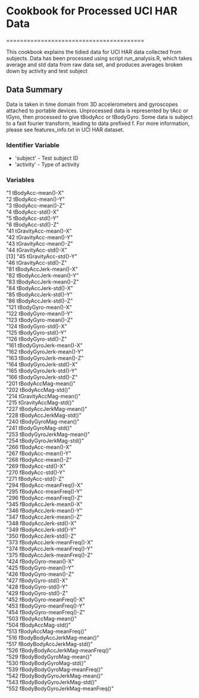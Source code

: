 # Cookbook for Processed UCI HAR Data
========================================

This cookbook explains the tidied data for UCI HAR data collected from subjects.
Data has been processed using script run_analysis.R, which takes average and std data from raw data set, and produces averages broken down by activity and test subject

## Data Summary

Data is taken in time domain from 3D accelerometers and gyroscopes attached to portable devices. Unprocessed data is represented by tAcc or tGyro, then processed to give tBodyAcc or tBodyGyro. Some data is subject to a fast fourier transform, leading to data prefixed f. For more information, please see features_info.txt in UCI HAR dataset.

### Identifier Variable

* 'subject' - Test subject ID
* 'activity' - Type of activity

### Variables

"1 tBodyAcc-mean()-X"                 
"2 tBodyAcc-mean()-Y"                
"3 tBodyAcc-mean()-Z"                 
"4 tBodyAcc-std()-X"                  
"5 tBodyAcc-std()-Y"                  
"6 tBodyAcc-std()-Z"                 
"41 tGravityAcc-mean()-X"             
"42 tGravityAcc-mean()-Y"             
"43 tGravityAcc-mean()-Z"             
"44 tGravityAcc-std()-X"             
[13] "45 tGravityAcc-std()-Y"              
"46 tGravityAcc-std()-Z"              
"81 tBodyAccJerk-mean()-X"            
"82 tBodyAccJerk-mean()-Y"           
"83 tBodyAccJerk-mean()-Z"            
"84 tBodyAccJerk-std()-X"             
"85 tBodyAccJerk-std()-Y"             
"86 tBodyAccJerk-std()-Z"            
"121 tBodyGyro-mean()-X"              
"122 tBodyGyro-mean()-Y"              
"123 tBodyGyro-mean()-Z"              
"124 tBodyGyro-std()-X"              
"125 tBodyGyro-std()-Y"               
"126 tBodyGyro-std()-Z"               
"161 tBodyGyroJerk-mean()-X"          
"162 tBodyGyroJerk-mean()-Y"         
"163 tBodyGyroJerk-mean()-Z"          
"164 tBodyGyroJerk-std()-X"           
"165 tBodyGyroJerk-std()-Y"           
"166 tBodyGyroJerk-std()-Z"          
"201 tBodyAccMag-mean()"              
"202 tBodyAccMag-std()"               
"214 tGravityAccMag-mean()"           
"215 tGravityAccMag-std()"           
"227 tBodyAccJerkMag-mean()"          
"228 tBodyAccJerkMag-std()"           
"240 tBodyGyroMag-mean()"             
"241 tBodyGyroMag-std()"             
"253 tBodyGyroJerkMag-mean()"         
"254 tBodyGyroJerkMag-std()"          
"266 fBodyAcc-mean()-X"               
"267 fBodyAcc-mean()-Y"              
"268 fBodyAcc-mean()-Z"               
"269 fBodyAcc-std()-X"                
"270 fBodyAcc-std()-Y"                
"271 fBodyAcc-std()-Z"               
"294 fBodyAcc-meanFreq()-X"           
"295 fBodyAcc-meanFreq()-Y"           
"296 fBodyAcc-meanFreq()-Z"           
"345 fBodyAccJerk-mean()-X"          
"346 fBodyAccJerk-mean()-Y"           
"347 fBodyAccJerk-mean()-Z"           
"348 fBodyAccJerk-std()-X"            
"349 fBodyAccJerk-std()-Y"           
"350 fBodyAccJerk-std()-Z"            
"373 fBodyAccJerk-meanFreq()-X"       
"374 fBodyAccJerk-meanFreq()-Y"       
"375 fBodyAccJerk-meanFreq()-Z"      
"424 fBodyGyro-mean()-X"              
"425 fBodyGyro-mean()-Y"              
"426 fBodyGyro-mean()-Z"              
"427 fBodyGyro-std()-X"              
"428 fBodyGyro-std()-Y"               
"429 fBodyGyro-std()-Z"               
"452 fBodyGyro-meanFreq()-X"          
"453 fBodyGyro-meanFreq()-Y"         
"454 fBodyGyro-meanFreq()-Z"          
"503 fBodyAccMag-mean()"              
"504 fBodyAccMag-std()"               
"513 fBodyAccMag-meanFreq()"         
"516 fBodyBodyAccJerkMag-mean()"      
"517 fBodyBodyAccJerkMag-std()"       
"526 fBodyBodyAccJerkMag-meanFreq()"  
"529 fBodyBodyGyroMag-mean()"        
"530 fBodyBodyGyroMag-std()"          
"539 fBodyBodyGyroMag-meanFreq()"     
"542 fBodyBodyGyroJerkMag-mean()"     
"543 fBodyBodyGyroJerkMag-std()"     
"552 fBodyBodyGyroJerkMag-meanFreq()"

